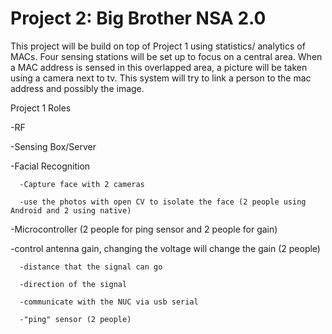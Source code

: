 Project 2: Big Brother NSA 2.0
====================================

This project will be build on top of Project 1 using statistics/ analytics of MACs. Four sensing stations will be set up
to focus on a central area.  When a MAC address is sensed in this overlapped area, a picture will be taken using
a camera next to tv.  This system will try to link a person to the mac address and possibly the image. 



Project 1 Roles

-RF

-Sensing Box/Server

-Facial Recognition

      -Capture face with 2 cameras
  
      -use the photos with open CV to isolate the face (2 people using Android and 2 using native)
  
-Microcontroller (2 people for ping sensor and 2 people for gain)

   -control antenna gain, changing the voltage will change the gain (2 people)
  
      -distance that the signal can go
      
      -direction of the signal
      
      -communicate with the NUC via usb serial
    
      -"ping" sensor (2 people)
